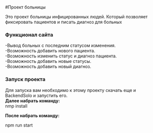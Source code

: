 ﻿#Проект больницы
  
Это проект больницы инфицированных людей. Который позволяет фиксировать пациентов и писать диагноз для больных
### Функционал  сайта
  -Вывод больных с последним статусом изменения.     
  -Возможность  добавить нового пациента.       
  -Возможность изменить статус и диагноз пациента.     
  -Возможность добавить новые статусы.    
  -Возможность добавить новый диагноз.    

### Запуск проекта
Для запуска вам необходимо к этому проекту скачать еще и BackendSolo и запустить его.  
**Далее набрать команду:**     
 nmp install    

**После набрать команду:**  

npm run start    

